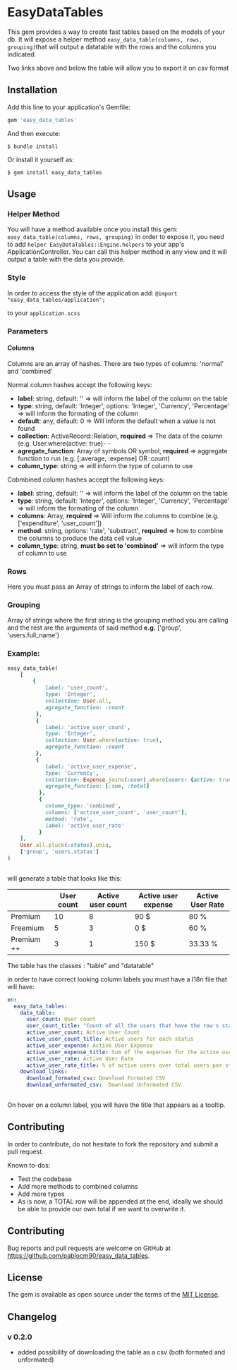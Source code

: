 # EasyDataTables

This gem provides a way to create fast tables based on the models of your db. It will expose a helper method `easy_data_table(columns, rows, grouping)`that will output a datatable with the rows and the columns you indicated.

Two links above and below the table will allow you to export it on csv format

## Installation

Add this line to your application's Gemfile:

```ruby
gem 'easy_data_tables'
```

And then execute:

    $ bundle install

Or install it yourself as:

    $ gem install easy_data_tables

## Usage

### Helper Method

You will have a method available once you install this gem: `easy_data_table(columns, rows, grouping)` in order to expose it, you need to add `helper EasyDataTables::Engine.helpers` to your app's ApplicationController. You can call this helper method in any view and it will output a table with the data you provide.

### Style
In order to access the style of the application add: 
`@import "easy_data_tables/application";`

to your `application.scss`

### Parameters

#### Columns

Columns are an array of hashes. There are two types of columns: 'normal' and 'combined'

Normal column hashes accept the following keys: 

- **label**: string, default: '' => will inform the label of the column on the table
- **type**: string, default: 'Integer', options: 'Integer', 'Currency', 'Percentage' => will inform the formating of the column
- **default**: any, default: 0 => Will inform the default when a value is not found
- **collection**: ActiveRecord::Relation, **required** => The data of the column (e.g. User.where(active: true)- -
- **agregate_function**: Array of symbols OR symbol, **required** => aggregate function to run (e.g. [:average, :expense] OR :count)
- **column_type**: string => will inform the type of column to use

Cobmbined column hashes accept the following keys: 

- **label**: string, default: '' => will inform the label of the column on the table
- **type**: string, default: 'Integer', options: 'Integer', 'Currency', 'Percentage' => will inform the formating of the column
- **columns**: Array, **required** => Will inform the columns to combine (e.g. ['expenditure', 'user_count'])
- **method**: string, options: 'rate', 'substract', **required** => how to combine the columns to produce the data cell value
- **column_type**: string, **must be set to 'combined'** => will inform the type of column to use

### Rows

Here you must pass an Array of strings to inform the label of each row.

### Grouping

Array of strings where the first string is the grouping method you are calling and the rest are the arguments of said method **e.g.** ['group', 'users.full_name'}



### Example: 

```ruby
easy_data_table(
    [
        {
            label: 'user_count',
            type: 'Integer',
            collection: User.all,
            agregate_function: :count
         },
         {
            label: 'active_user_count',
            type: 'Integer',
            collection: User.where(active: true),
            agregate_function: :count
         },
         {
            label: 'active_user_expense',
            type: 'Currency',
            collection: Expense.joins(:user).where(users: {active: true})
            agregate_function: [:sum, :total]
          },
          {
            column_type: 'combined',
            columns: ['active_user_count', 'user_count'],
            method: 'rate',
            label: 'active_user_rate'
          }
    ],
    User.all.pluck(:status).uniq,
    ['group', 'users.status']
)
            
```
will generate a table that looks like this: 

|            | User count | Active user count | Active user expense | Active User Rate |
|------------|------------|-------------------|---------------------|------------------|
| Premium    | 10         | 8                 | 90 $                | 80 %             |
| Freemium   | 5          | 3                 | 0 $                 | 60 %             |
| Premium ++ | 3          | 1                 | 150 $               | 33.33 %          |

The table has the classes : "table" and "datatable"

in order to have correct looking column labels you must have a I18n file that will have: 

```yaml
en:
  easy_data_tables: 
    data_table:
      user_count: User count
      user_count_title: "Count of all the users that have the row's status"
      active_user_count: Active User Count
      active_user_count_title: Active users for each status
      active_user_expense: Active User Expense
      active_user_expense_title: Sum of the expenses for the active users of each status
      active_user_rate: Active User Rate
      active_user_rate_title: % of active users over total users per status
    download_links:
      download_formated_csv: Download Formated CSV
      download_unformated_csv:  Download Unformated CSV
    
```

On hover on a column label, you will have the title that appears as a tooltip. 



## Contributing

In order to contribute, do not hesitate to fork the repository and submit a pull request. 

Known to-dos: 

- Test the codebase
- Add more methods to combined columns
- Add more types
- As is now, a TOTAL row will be appended at the end, ideally we should be able to provide our own total if we want to overwrite it.

## Contributing

Bug reports and pull requests are welcome on GitHub at https://github.com/pablocm90/easy_data_tables.


## License

The gem is available as open source under the terms of the [MIT License](https://opensource.org/licenses/MIT).

## Changelog

### v 0.2.0
- added possibility of downloading the table as a csv (both formated and unformated)
